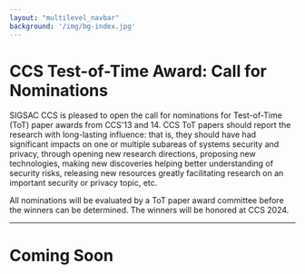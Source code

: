 ```yaml
---
layout: "multilevel_navbar"
background: '/img/bg-index.jpg'
---
```


# CCS Test-of-Time Award: Call for Nominations

SIGSAC CCS is pleased to open the call for nominations for Test-of-Time (ToT) paper awards from CCS'13 and 14. CCS ToT papers should report the research with long-lasting influence: that is, they should have had significant impacts on one or multiple subareas of systems security and privacy, through opening new research directions, proposing new technologies,  making new discoveries helping better understanding of security risks, releasing new resources greatly facilitating research on an important security or privacy topic, etc. 
 
All nominations will be evaluated by a ToT paper award committee before the winners can be determined. The winners will be honored at CCS 2024.

_________________


# Coming Soon
 
